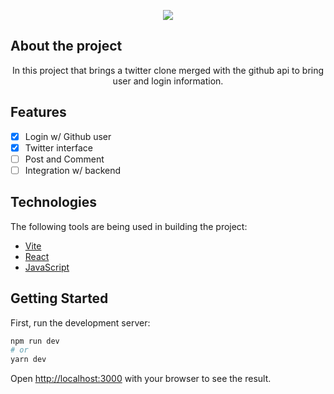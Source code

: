 <p align="center">
  <img src="https://img.shields.io/static/v1?label=React-Twitter&message=In%20progress&color=informational&style=for-the-badge&logo=ghost"/>
</p>

## About the project

<p align="center">In this project that brings a twitter clone merged with the github api to bring user and login information.</p>

## Features

- [x] Login w/ Github user
- [x] Twitter interface
- [ ] Post and Comment
- [ ] Integration w/ backend

## Technologies

The following tools are being used in building the project:

- [Vite](https://vitejs.dev/)
- [React](https://pt-br.reactjs.org/)
- [JavaScript](https://developer.mozilla.org/pt-BR/docs/Learn/Getting_started_with_the_web/JavaScript_basics)

## Getting Started

First, run the development server:

```bash
npm run dev
# or
yarn dev
```

Open [http://localhost:3000](http://localhost:3000) with your browser to see the result.
